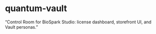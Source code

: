# quantum-vault
“Control Room for BioSpark Studio: license dashboard, storefront UI, and Vault personas.”
